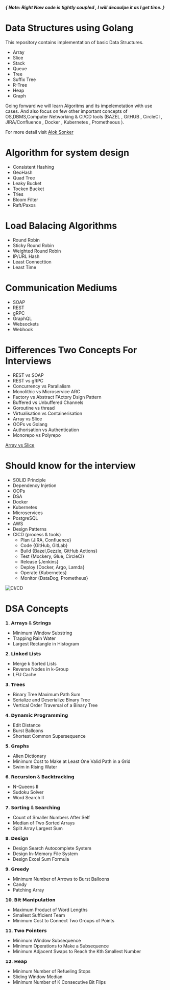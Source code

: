 ***{ Note: Right Now code is tightly coupled , I will decoulpe it as I get time. }***
# Data Structures using Golang 
This repository contains implementation of basic Data Structures.
  - Array
  - Slice
  - Stack
  - Queue
  - Tree
  - Suffix Tree
  - R-Tree
  - Heap
  - Graph


Going forward we will learn Algoritms and its impelemetation with use cases.
And also focus on few other important concepts of OS,DBMS,Computer Networking & CI/CD tools (BAZEL , GitHUB , CircleCI , JIRA/Confluence , Docker , Kubernetes , Prometheous ).

For more detail visit [Alok Sonker](http://aloksonker.me)

# Algorithm for system design
  - Consistent Hashing
  - GeoHash
  - Quad Tree
  - Leaky Bucket
  - Tocken Bucket
  - Tries
  - Bloom Filter
  - Raft/Paxos


# Load Balacing Algorithms 
  - Round Robin
  - Sticky Round Robin
  - Weighted Round Robin
  - IP/URL Hash
  - Least Connecttion
  - Least Time

# Communication Mediums
  - SOAP
  - REST
  - gRPC
  - GraphQL
  - Websockets
  - Webhook

# Differences Two Concepts For Interviews  
  - REST vs SOAP
  - REST vs gRPC
  - Concurrency vs Parallalism
  - Monolithic vs Microservice ARC
  - Factory vs Abstract FActory Dsign Pattern
  - Buffered vs Unbuffered Channels
  - Goroutine vs thread
  - Virtualisation vs Containerisation
  - Array vs Slice
  - OOPs vs Golang
  - Authorisation vs Authentication
  - Monorepo vs Polyrepo

[Array vs Slice](https://go.dev/blog/slices)
# Should know for the interview
  - SOLID Principle
  - Dependency Injetion
  - OOPs
  - DSA
  - Docker 
  - Kubernetes
  - Microservices
  - PostgreSQL
  - AWS
  - Design Patterns
  - CICD (process & tools)
    - Plan  {JIRA, Confluence}
    - Code  {GitHub, GitLab}
    - Build {Bazel,Gezzle, GitHub Actions}
    - Test  {Mockery, Glue, CircleCI}
    - Release {Jenkins}
    - Deploy  {Docker, Argo, Lamda}
    - Operate {Kubernetes}
    - Monitor {DataDog, Prometheus}

![CI/CD](https://miro.medium.com/v2/resize:fit:834/1*O76HIkmAb_ackQ94hUHMPw.png)

# DSA Concepts

𝟭. 𝗔𝗿𝗿𝗮𝘆𝘀 & 𝗦𝘁𝗿𝗶𝗻𝗴𝘀
- Minimum Window Substring
- Trapping Rain Water
- Largest Rectangle in Histogram

𝟮. 𝗟𝗶𝗻𝗸𝗲𝗱 𝗟𝗶𝘀𝘁𝘀
- Merge k Sorted Lists
- Reverse Nodes in k-Group
- LFU Cache

𝟯. 𝗧𝗿𝗲𝗲𝘀
- Binary Tree Maximum Path Sum
- Serialize and Deserialize Binary Tree
- Vertical Order Traversal of a Binary Tree

𝟰. 𝗗𝘆𝗻𝗮𝗺𝗶𝗰 𝗣𝗿𝗼𝗴𝗿𝗮𝗺𝗺𝗶𝗻𝗴
- Edit Distance
- Burst Balloons
- Shortest Common Supersequence

𝟱. 𝗚𝗿𝗮𝗽𝗵𝘀
- Alien Dictionary
- Minimum Cost to Make at Least One Valid Path in a Grid
- Swim in Rising Water

𝟲. 𝗥𝗲𝗰𝘂𝗿𝘀𝗶𝗼𝗻 & 𝗕𝗮𝗰𝗸𝘁𝗿𝗮𝗰𝗸𝗶𝗻𝗴
- N-Queens II
- Sudoku Solver
- Word Search II

𝟳. 𝗦𝗼𝗿𝘁𝗶𝗻𝗴 & 𝗦𝗲𝗮𝗿𝗰𝗵𝗶𝗻𝗴
- Count of Smaller Numbers After Self
- Median of Two Sorted Arrays
- Split Array Largest Sum

𝟴. 𝗗𝗲𝘀𝗶𝗴𝗻
- Design Search Autocomplete System
- Design In-Memory File System
- Design Excel Sum Formula

𝟵. 𝗚𝗿𝗲𝗲𝗱𝘆
- Minimum Number of Arrows to Burst Balloons
- Candy
- Patching Array

𝟭𝟬. 𝗕𝗶𝘁 𝗠𝗮𝗻𝗶𝗽𝘂𝗹𝗮𝘁𝗶𝗼𝗻
- Maximum Product of Word Lengths
- Smallest Sufficient Team
- Minimum Cost to Connect Two Groups of Points

𝟭𝟭. 𝗧𝘄𝗼 𝗣𝗼𝗶𝗻𝘁𝗲𝗿𝘀
- Minimum Window Subsequence
- Minimum Operations to Make a Subsequence
- Minimum Adjacent Swaps to Reach the Kth Smallest Number

𝟭𝟮. 𝗛𝗲𝗮𝗽
- Minimum Number of Refueling Stops
- Sliding Window Median
- Minimum Number of K Consecutive Bit Flips

